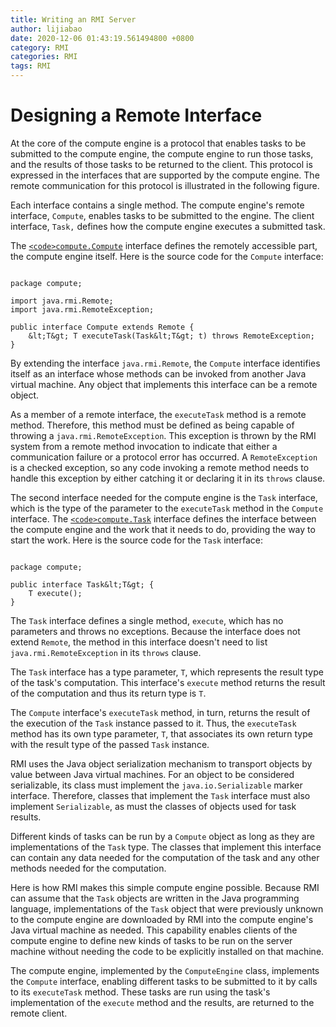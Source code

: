 ```yaml
---
title: Writing an RMI Server
author: lijiabao
date: 2020-12-06 01:43:19.561494800 +0800
category: RMI
categories: RMI
tags: RMI
---
```


# Designing a Remote Interface

At the core of the compute engine is a protocol that enables tasks to be submitted to the compute engine, the compute engine to run those tasks, and the results of those tasks to be returned to the client. This protocol is expressed in the interfaces that are supported by the compute engine. The remote communication for this protocol is illustrated in the following figure.

Each interface contains a single method. The compute engine's remote interface, `Compute`, enables tasks to be submitted to the engine. The client interface, `Task,` defines how the compute engine executes a submitted task.

The 
[`<code>compute.Compute`</code>](examples/compute/Compute.java) interface defines the remotely accessible part, the compute engine itself. Here is the source code for the `Compute` interface:

```

package compute;

import java.rmi.Remote;
import java.rmi.RemoteException;

public interface Compute extends Remote {
    &lt;T&gt; T executeTask(Task&lt;T&gt; t) throws RemoteException;
}

```

By extending the interface `java.rmi.Remote`, the `Compute` interface identifies itself as an interface whose methods can be invoked from another Java virtual machine. Any object that implements this interface can be a remote object.

As a member of a remote interface, the `executeTask` method is a remote method. Therefore, this method must be defined as being capable of throwing a `java.rmi.RemoteException`. This exception is thrown by the RMI system from a remote method invocation to indicate that either a communication failure or a protocol error has occurred. A `RemoteException` is a checked exception, so any code invoking a remote method needs to handle this exception by either catching it or declaring it in its `throws` clause.

The second interface needed for the compute engine is the `Task` interface, which is the type of the parameter to the `executeTask` method in the `Compute` interface. The 
[`<code>compute.Task`</code>](examples/compute/Task.java) interface defines the interface between the compute engine and the work that it needs to do, providing the way to start the work. Here is the source code for the `Task` interface:

```

package compute;

public interface Task&lt;T&gt; {
    T execute();
}

```

The `Task` interface defines a single method, `execute`, which has no parameters and throws no exceptions. Because the interface does not extend `Remote`, the method in this interface doesn't need to list `java.rmi.RemoteException` in its `throws` clause.

The `Task` interface has a type parameter, `T`, which represents the result type of the task's computation. This interface's `execute` method returns the result of the computation and thus its return type is `T`.

The `Compute` interface's `executeTask` method, in turn, returns the result of the execution of the `Task` instance passed to it. Thus, the `executeTask` method has its own type parameter, `T`, that associates its own return type with the result type of the passed `Task` instance.

RMI uses the Java object serialization mechanism to transport objects by value between Java virtual machines. For an object to be considered serializable, its class must implement the `java.io.Serializable` marker interface. Therefore, classes that implement the `Task` interface must also implement `Serializable`, as must the classes of objects used for task results.

Different kinds of tasks can be run by a `Compute` object as long as they are implementations of the `Task` type. The classes that implement this interface can contain any data needed for the computation of the task and any other methods needed for the computation.

Here is how RMI makes this simple compute engine possible. Because RMI can assume that the `Task` objects are written in the Java programming language, implementations of the `Task` object that were previously unknown to the compute engine are downloaded by RMI into the compute engine's Java virtual machine as needed. This capability enables clients of the compute engine to define new kinds of tasks to be run on the server machine without needing the code to be explicitly installed on that machine.

The compute engine, implemented by the `ComputeEngine` class, implements the `Compute` interface, enabling different tasks to be submitted to it by calls to its `executeTask` method. These tasks are run using the task's implementation of the `execute` method and the results, are returned to the remote client.
